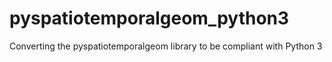 # pyspatiotemporalgeom_python3
 Converting the pyspatiotemporalgeom library to be compliant with Python 3
